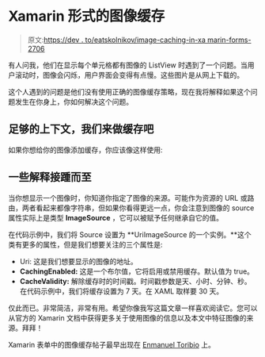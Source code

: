 # Xamarin 形式的图像缓存

> 原文:[https://dev . to/eatskolnikov/image-caching-in-xa marin-forms-2706](https://dev.to/eatskolnikov/image-caching-in-xamarin-forms-2706)

有人问我，他们在显示每个单元格都有图像的 ListView 时遇到了一个问题。当用户滚动时，图像会闪烁，用户界面会变得有点慢。这些图片是从网上下载的。

这个人遇到的问题是他们没有使用正确的图像缓存策略，现在我将解释如果这个问题发生在你身上，你如何解决这个问题。

## [](#enough-context-lets-do-the-caching)足够的上下文，我们来做缓存吧

如果你想给你的图像添加缓存，你应该像这样使用:

## 一些解释接踵而至

当你想显示一个图像时，你知道你指定了图像的来源。可能作为资源的 URL 或路由，两者看起来都像字符串，但如果你看得更远一点，你会注意到图像的 source 属性实际上是类型 **ImageSource** ，它可以被赋予任何继承自它的值。

在代码示例中，我们将 Source 设置为 **UriImageSource 的一个实例。**这个类有更多的属性，但是我们想要关注的三个属性是:

*   Uri: 这是我们想要显示的图像的地址。
*   **CachingEnabled:** 这是一个布尔值，它将启用或禁用缓存。默认值为 true。
*   **CacheValidity:** 解除缓存时的时间戳。时间戳参数是天、小时、分钟、秒。在代码示例中，我们将缓存设置为 7 天。在 XAML 取样要 30 天。

仅此而已。非常简洁，非常有用。希望你像我写这篇文章一样喜欢阅读它。您可以从官方的 Xamarin 文档中获得更多关于使用图像的信息以及本文中特征图像的来源。拜拜！

Xamarin 表单中的图像缓存帖子最早出现在 [Enmanuel Toribio](https://blog.torib.io) 上。